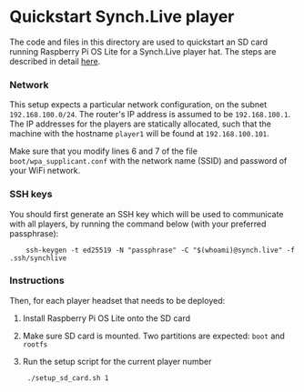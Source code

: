 # Quickstart Synch.Live player

The code and files in this directory are used to quickstart an SD card running Raspberry Pi OS Lite for a Synch.Live player hat. The steps are described in detail [here](https://mis.pm/synch-live-part-4#player-setup).

### Network

This setup expects a particular network configuration, on the subnet `192.168.100.0/24`. The router's IP address is assumed to be `192.168.100.1`. The IP addresses for the players are statically allocated, such that the machine with the hostname `player1` will be found at `192.168.100.101`. 

Make sure that you modify lines 6 and 7 of the file `boot/wpa_supplicant.conf` with the network name (SSID) and password of your WiFi network.

### SSH keys

You should first generate an SSH key which will be used to communicate with all players, by running the command below (with your preferred passphrase):

        ssh-keygen -t ed25519 -N "passphrase" -C "$(whoami)@synch.live" -f .ssh/synchlive

### Instructions

Then, for each player headset that needs to be deployed:

1. Install Raspberry Pi OS Lite onto the SD card
2. Make sure SD card is mounted. Two partitions are expected: `boot` and `rootfs`
3. Run the setup script for the current player number

        ./setup_sd_card.sh 1
